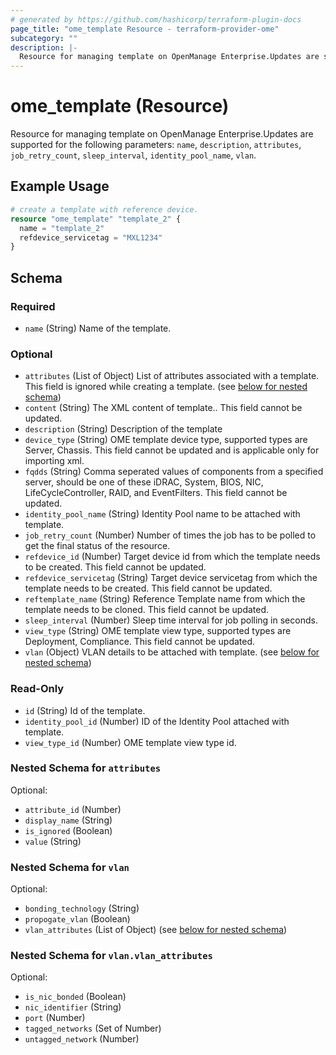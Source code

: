 ```yaml
---
# generated by https://github.com/hashicorp/terraform-plugin-docs
page_title: "ome_template Resource - terraform-provider-ome"
subcategory: ""
description: |-
  Resource for managing template on OpenManage Enterprise.Updates are supported for the following parameters: name, description, attributes, job_retry_count, sleep_interval, identity_pool_name, vlan.
---
```


# ome_template (Resource)

Resource for managing template on OpenManage Enterprise.Updates are supported for the following parameters: `name`, `description`, `attributes`, `job_retry_count`, `sleep_interval`, `identity_pool_name`, `vlan`.

## Example Usage

```terraform
# create a template with reference device.
resource "ome_template" "template_2" {
  name = "template_2"
  refdevice_servicetag = "MXL1234"
}
```

<!-- schema generated by tfplugindocs -->
## Schema

### Required

- `name` (String) Name of the template.

### Optional

- `attributes` (List of Object) List of attributes associated with a template. This field is ignored while creating a template. (see [below for nested schema](#nestedatt--attributes))
- `content` (String) The XML content of template.. This field cannot be updated.
- `description` (String) Description of the template
- `device_type` (String) OME template device type, supported types are Server, Chassis. This field cannot be updated and is applicable only for importing xml.
- `fqdds` (String) Comma seperated values of components from a specified server, should be one of these iDRAC, System, BIOS, NIC, LifeCycleController, RAID, and EventFilters. This field cannot be updated.
- `identity_pool_name` (String) Identity Pool name to be attached with template.
- `job_retry_count` (Number) Number of times the job has to be polled to get the final status of the resource.
- `refdevice_id` (Number) Target device id from which the template needs to be created. This field cannot be updated.
- `refdevice_servicetag` (String) Target device servicetag from which the template needs to be created. This field cannot be updated.
- `reftemplate_name` (String) Reference Template name from which the template needs to be cloned. This field cannot be updated.
- `sleep_interval` (Number) Sleep time interval for job polling in seconds.
- `view_type` (String) OME template view type, supported types are Deployment, Compliance. This field cannot be updated.
- `vlan` (Object) VLAN details to be attached with template. (see [below for nested schema](#nestedatt--vlan))

### Read-Only

- `id` (String) Id of the template.
- `identity_pool_id` (Number) ID of the Identity Pool attached with template.
- `view_type_id` (Number) OME template view type id.

<a id="nestedatt--attributes"></a>
### Nested Schema for `attributes`

Optional:

- `attribute_id` (Number)
- `display_name` (String)
- `is_ignored` (Boolean)
- `value` (String)


<a id="nestedatt--vlan"></a>
### Nested Schema for `vlan`

Optional:

- `bonding_technology` (String)
- `propogate_vlan` (Boolean)
- `vlan_attributes` (List of Object) (see [below for nested schema](#nestedobjatt--vlan--vlan_attributes))

<a id="nestedobjatt--vlan--vlan_attributes"></a>
### Nested Schema for `vlan.vlan_attributes`

Optional:

- `is_nic_bonded` (Boolean)
- `nic_identifier` (String)
- `port` (Number)
- `tagged_networks` (Set of Number)
- `untagged_network` (Number)


